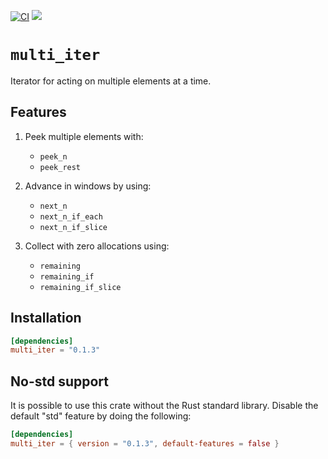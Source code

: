 [![CI](https://github.com/mklifo/multi_iter/actions/workflows/checks.yml/badge.svg)](https://github.com/mklifo/multi_iter/actions/workflows/checks.yml)
[![](https://docs.rs/multi_iter/badge.svg)](https://docs.rs/multi_iter)

# `multi_iter`

Iterator for acting on multiple elements at a time.

## Features

1. Peek multiple elements with:
   * `peek_n`
   * `peek_rest`
 
2. Advance in windows by using:
   * `next_n`
   * `next_n_if_each`
   * `next_n_if_slice`

3. Collect with zero allocations using:
   * `remaining`
   * `remaining_if`
   * `remaining_if_slice`

## Installation

```toml
[dependencies]
multi_iter = "0.1.3"
```

## No-std support

It is possible to use this crate without the Rust standard library.
Disable the default "std" feature by doing the following:

```toml
[dependencies]
multi_iter = { version = "0.1.3", default-features = false }
```
